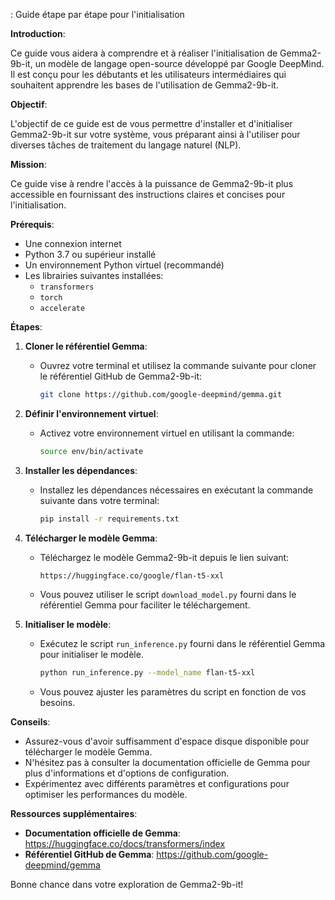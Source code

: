 : Guide étape par étape pour l'initialisation

**Introduction**:

Ce guide vous aidera à comprendre et à réaliser l'initialisation de Gemma2-9b-it, un modèle de langage open-source développé par Google DeepMind. Il est conçu pour les débutants et les utilisateurs intermédiaires qui souhaitent apprendre les bases de l'utilisation de Gemma2-9b-it.

**Objectif**:

L'objectif de ce guide est de vous permettre d'installer et d'initialiser Gemma2-9b-it sur votre système, vous préparant ainsi à l'utiliser pour diverses tâches de traitement du langage naturel (NLP).

**Mission**:

Ce guide vise à rendre l'accès à la puissance de Gemma2-9b-it plus accessible en fournissant des instructions claires et concises pour l'initialisation.

**Prérequis**:

* Une connexion internet
* Python 3.7 ou supérieur installé
* Un environnement Python virtuel (recommandé)
* Les librairies suivantes installées:
    * `transformers`
    * `torch`
    * `accelerate`

**Étapes**:

1. **Cloner le référentiel Gemma**:

   * Ouvrez votre terminal et utilisez la commande suivante pour cloner le référentiel GitHub de Gemma2-9b-it:

     ```bash
     git clone https://github.com/google-deepmind/gemma.git
     ```

2. **Définir l'environnement virtuel**:

   * Activez votre environnement virtuel en utilisant la commande:

     ```bash
     source env/bin/activate
     ```

3. **Installer les dépendances**:

   * Installez les dépendances nécessaires en exécutant la commande suivante dans votre terminal:

     ```bash
     pip install -r requirements.txt
     ```

4. **Télécharger le modèle Gemma**:

   * Téléchargez le modèle Gemma2-9b-it depuis le lien suivant:

     ```
     https://huggingface.co/google/flan-t5-xxl
     ```

   * Vous pouvez utiliser le script `download_model.py` fourni dans le référentiel Gemma pour faciliter le téléchargement.

5. **Initialiser le modèle**:

   * Exécutez le script `run_inference.py` fourni dans le référentiel Gemma pour initialiser le modèle.

     ```bash
     python run_inference.py --model_name flan-t5-xxl
     ```

   * Vous pouvez ajuster les paramètres du script en fonction de vos besoins.

**Conseils**:

* Assurez-vous d'avoir suffisamment d'espace disque disponible pour télécharger le modèle Gemma.
* N'hésitez pas à consulter la documentation officielle de Gemma pour plus d'informations et d'options de configuration.
* Expérimentez avec différents paramètres et configurations pour optimiser les performances du modèle.


**Ressources supplémentaires**:

* **Documentation officielle de Gemma**: https://huggingface.co/docs/transformers/index
* **Référentiel GitHub de Gemma**: https://github.com/google-deepmind/gemma

Bonne chance dans votre exploration de Gemma2-9b-it!



